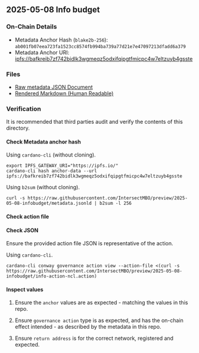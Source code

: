 ## 2025-05-08 Info budget

### On-Chain Details

- Metadata Anchor Hash (`blake2b-256`): `ab001fb07eea723fa1523cc8574fb994ba739a77d21e7e47097213dfadd6a379`
- Metadata Anchor URI: <ipfs://bafkreib7zf742bidlk3wgmeqz5odxifqipgtfmicpc4w7eltzuyb4gsste>

### Files

- [Raw metadata JSON Document](./metadata.jsonld)
- [Rendered Markdown (Human Readable)](./metadata.jsonld.md)

### Verification

It is recommended that third parties audit and verify the contents of this directory.

#### Check Metadata anchor hash

Using `cardano-cli` (without cloning).

```shell
export IPFS_GATEWAY_URI="https://ipfs.io/"
cardano-cli hash anchor-data --url ipfs://bafkreib7zf742bidlk3wgmeqz5odxifqipgtfmicpc4w7eltzuyb4gsste
```

Using `b2sum` (without cloning).

```shell
curl -s https://raw.githubusercontent.com/IntersectMBO/preview/2025-05-08-infobudget/metadata.jsonld | b2sum -l 256
```

#### Check action file

#### Check JSON

Ensure the provided action file JSON is representative of the action.

Using `cardano-cli`.

```shell
cardano-cli conway governance action view --action-file <(curl -s https://raw.githubusercontent.com/IntersectMBO/preview/2025-05-08-infobudget/info-action-ncl.action)
```

#### Inspect values

1. Ensure the `anchor` values are as expected - matching the values in this repo.

2. Ensure `governance action` type is as expected, and has the on-chain effect intended - as described by the metadata in this repo.

3. Ensure `return address` is for the correct network, registered and expected.
